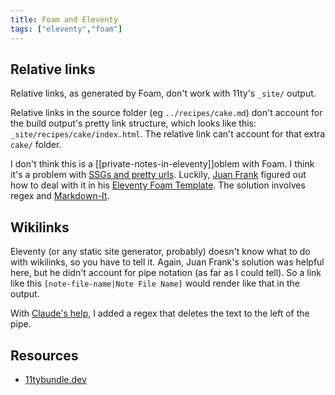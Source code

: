 ```yaml
---
title: Foam and Eleventy
tags: ["eleventy","foam"]
---
```


## Relative links

Relative links, as generated by Foam, don't work with 11ty's `_site/` output.

Relative links in the source folder (eg `../recipes/cake.md`) don't account for the build output's pretty link structure, which looks like this: `_site/recipes/cake/index.html`. The relative link can't account for that extra `cake/` folder.

I don't think this is a [[private-notes-in-eleventy]]oblem with Foam. I think it's a problem with [SSGs and pretty urls](relative-links-and-static-site-generators.md). Luckily, [Juan Frank](https://github.com/juanfrank77) figured out how to deal with it in his [Eleventy Foam Template](https://github.com/juanfrank77/foam-eleventy-template). The solution involves regex and [Markdown-It](https://markdown-it.github.io).

## Wikilinks

Eleventy (or any static site generator, probably) doesn't know what to do with wikilinks, so you have to tell it. Again, Juan Frank's solution was helpful here, but he didn't account for pipe notation (as far as I could tell). So a link like this `[note-file-name|Note File Name]` would render like that in the output.

With [Claude's help](https://claude.ai/new), I added a regex that deletes the text to the left of the pipe.

## Resources

- [11tybundle.dev](https://11tybundle.dev)